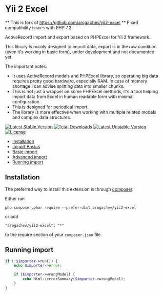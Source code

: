 # Yii 2 Excel

** This is fork of https://github.com/arogachev/yii2-excel **
Fixed compatibility issues with PHP 7.2 

ActiveRecord import and export based on PHPExcel for Yii 2 framework.

This library is mainly designed to import data, export is in the raw condition (even it's working in basic form),
under development and not documented yet.

The important notes:

- It uses ActiveRecord models and PHPExcel library, so operating big data requires pretty good hardware, especially RAM.
In case of memory shortage I can advise splitting data into smaller chunks.
- This is not just a wrapper on some PHPExcel methods, it's a tool helping import data from Excel in human readable
form with minimal configuration.
- This is designed for periodical import.
- The library is more effective when working with multiple related models and complex data structures.

[![Latest Stable Version](https://poser.pugx.org/arogachev/yii2-excel/v/stable)](https://packagist.org/packages/arogachev/yii2-excel)
[![Total Downloads](https://poser.pugx.org/arogachev/yii2-excel/downloads)](https://packagist.org/packages/arogachev/yii2-excel)
[![Latest Unstable Version](https://poser.pugx.org/arogachev/yii2-excel/v/unstable)](https://packagist.org/packages/arogachev/yii2-excel)
[![License](https://poser.pugx.org/arogachev/yii2-excel/license)](https://packagist.org/packages/arogachev/yii2-excel)

- [Installation](#installation)
- [Import Basics](docs/import-basics.md)
- [Basic import](docs/import-basic.md)
- [Advanced import](docs/import-advanced.md)
- [Running import](#running-import)

## Installation

The preferred way to install this extension is through [composer](http://getcomposer.org/download/).

Either run

```
php composer.phar require --prefer-dist arogachev/yii2-excel
```

or add

```
"arogachev/yii2-excel": "*"
```

to the require section of your `composer.json` file.

## Running import

```php
if (!$importer->run()) {
    echo $importer->error;

    if ($importer->wrongModel) {
        echo Html::errorSummary($importer->wrongModel);
    }
}
```
